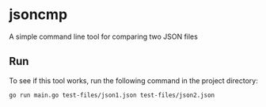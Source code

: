 # jsoncmp
A simple command line tool for comparing two JSON files

## Run
To see if this tool works, run the following command in the project directory:

``` go run main.go test-files/json1.json test-files/json2.json ```
